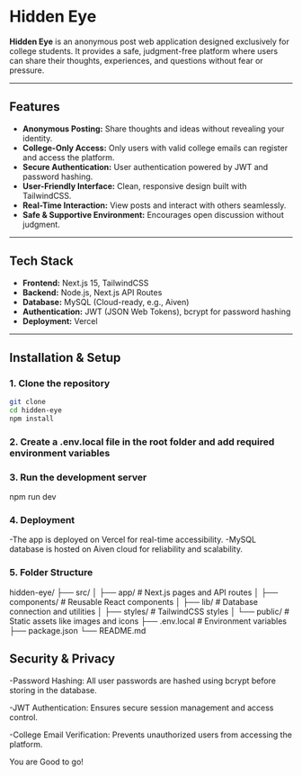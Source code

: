 # Hidden Eye

**Hidden Eye** is an anonymous post web application designed exclusively for college students. It provides a safe, judgment-free platform where users can share their thoughts, experiences, and questions without fear or pressure.

---

## Features

- **Anonymous Posting:** Share thoughts and ideas without revealing your identity.  
- **College-Only Access:** Only users with valid college emails can register and access the platform.  
- **Secure Authentication:** User authentication powered by JWT and password hashing.  
- **User-Friendly Interface:** Clean, responsive design built with TailwindCSS.  
- **Real-Time Interaction:** View posts and interact with others seamlessly.  
- **Safe & Supportive Environment:** Encourages open discussion without judgment.  

---

## Tech Stack

- **Frontend:** Next.js 15, TailwindCSS  
- **Backend:** Node.js, Next.js API Routes  
- **Database:** MySQL (Cloud-ready, e.g., Aiven)  
- **Authentication:** JWT (JSON Web Tokens), bcrypt for password hashing  
- **Deployment:** Vercel  

---

## Installation & Setup

### 1. Clone the repository
```bash
git clone 
cd hidden-eye
npm install
```
### 2. Create a .env.local file in the root folder and add required environment variables

### 3. Run the development server
npm run dev

### 4. Deployment

-The app is deployed on Vercel for real-time accessibility.
-MySQL database is hosted on Aiven cloud for reliability and scalability.

### 5. Folder Structure

hidden-eye/
├── src/
│   ├── app/                # Next.js pages and API routes
│   ├── components/         # Reusable React components
│   ├── lib/                # Database connection and utilities
│   ├── styles/             # TailwindCSS styles
│   └── public/             # Static assets like images and icons
├── .env.local              # Environment variables
├── package.json
└── README.md


## Security & Privacy

-Password Hashing: All user passwords are hashed using bcrypt before storing in the database.

-JWT Authentication: Ensures secure session management and access control.

-College Email Verification: Prevents unauthorized users from accessing the platform.

You are Good to go!

